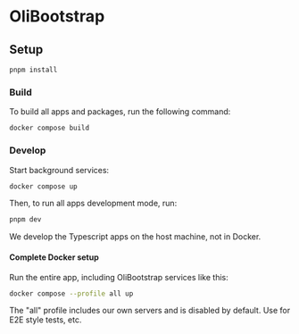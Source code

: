 # OliBootstrap

## Setup

```
pnpm install
```

### Build

To build all apps and packages, run the following command:

```
docker compose build
```

### Develop

Start background services:

```sh
docker compose up
```

Then, to run all apps development mode, run:

```sh
pnpm dev
```

We develop the Typescript apps on the host machine, not in Docker.

#### Complete Docker setup

Run the entire app, including OliBootstrap services like this:

```sh
docker compose --profile all up
```

The "all" profile includes our own servers and is disabled by
default. Use for E2E style tests, etc.
